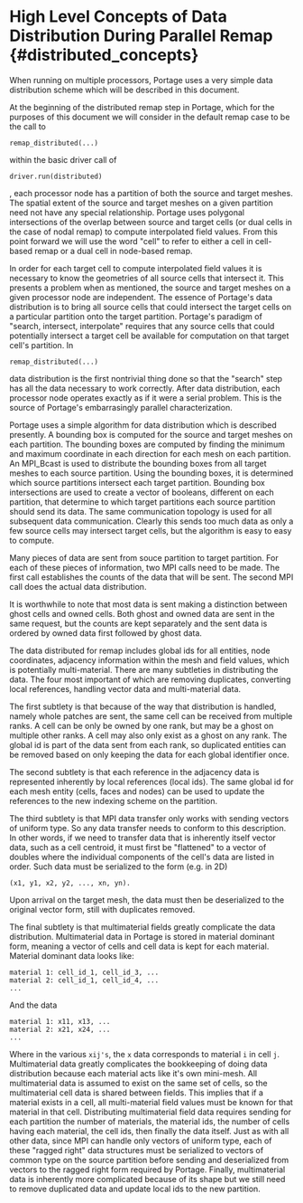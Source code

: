 # High Level Concepts of Data Distribution During Parallel Remap {#distributed_concepts}

When running on multiple processors, Portage uses a very simple data
distribution scheme which will be described in this document. 

At the beginning of the distributed remap step in Portage, which for the purposes
of this document we will consider in the default remap case to be the call to 
```
remap_distributed(...)
```
within the basic driver call of
```
driver.run(distributed)
```
, each processor node has a partition of both the source and target meshes. The 
spatial extent of the source and target meshes
on a given partition need not have any special relationship. Portage uses 
polygonal intersections of the overlap between source and target cells (or dual
cells in the case of nodal remap) to compute interpolated field values. From this
point forward we will use the word "cell" to refer to either a cell in cell-based
remap or a dual cell in node-based remap.

In order for each target cell to compute interpolated field values it is necessary
to know the geometries of all source cells that intersect it. This presents a 
problem when as mentioned, the source and target meshes on a given processor 
node are independent. The essence of Portage's data distribution is to bring all
source cells that could intersect the target cells on a particular partition onto
the target partition. Portage's paradigm of "search, intersect, interpolate" 
requires that any source cells that could potentially intersect a target cell
be available for computation on that target cell's partition. In 
```
remap_distributed(...)
```
data distribution is the first nontrivial thing done so that the "search" step
has all the data necessary to work correctly. After data distribution, each
processor node operates exactly as if it were a serial problem. This is the 
source of Portage's embarrasingly parallel characterization.


Portage uses a simple algorithm for data distribution which is described 
presently. A bounding box is computed for the source and target meshes on each
partition. The bounding boxes are computed by finding the minimum and maximum
coordinate in each direction for each mesh on each partition. An MPI_Bcast is 
used to distribute 
the bounding boxes from all target meshes to each source partition. Using the 
bounding boxes, it is determined which source partitions intersect 
each target partition. Bounding box intersections are used to create a vector of booleans, 
different on each partition, that determine to which target partitions each source 
partition should send its data. The same communication topology is used for all
subsequent data communication. Clearly this sends too much data as only a few
source cells may intersect target cells, but the algorithm is easy to easy to
compute.

Many pieces of data are sent from souce partition to target partition. For
each of these pieces of information, two MPI calls need to be made. The first
call establishes the counts of the data that will be sent. The
second MPI call does the actual data distribution. 

It is worthwhile to note that most data is sent making a distinction between 
ghost cells and owned cells. Both ghost and owned data are sent in the same
request, but the counts are kept separately and the sent data
is ordered by owned data first followed by ghost data.
 
The data distributed for remap includes global ids for all entities, node 
coordinates, adjacency information within the mesh and field values, which is
potentially multi-material. There are
many subtleties in distributing the data. The four most important of which are
removing duplicates, converting local references, handling vector data 
 and multi-material data. 

The first subtlety is that because of the way that distribution is handled, 
namely whole patches are sent, the same cell can be received from multiple ranks.
A cell can be only be owned by one rank, but may be a ghost on multiple other
ranks. A cell may also only exist as a ghost on any rank. The global id is part
of the data sent from each rank, so duplicated entities can be removed based on
only keeping the data for each global identifier once. 

The second subtlety is that each reference in the adjacency data is represented
inherently by local references (local ids). The same global id for each mesh
entity (cells, faces and nodes) can be used to update the references to the
new indexing scheme on the partition.


The third subtlety is that MPI data transfer only works with sending vectors of 
uniform type. So any data
transfer needs to conform to this description. In other words, if we need to 
transfer data that is inherently itself vector data, such as a cell centroid, 
it must first be "flattened" to a vector of doubles where the individual 
components of the cell's data are listed in order. Such data must be serialized
to the form (e.g. in 2D)
```
(x1, y1, x2, y2, ..., xn, yn).
```
Upon arrival on the target mesh, the data must then be deserialized to the
original vector form, still with duplicates removed.

The final subtlety is that multimaterial fields greatly complicate the data 
distribution. Multimaterial data in Portage is stored in material dominant 
form, meaning a vector of cells and cell data is kept for each material. Material
dominant data looks like:
```
material 1: cell_id_1, cell_id_3, ...
material 2: cell_id_1, cell_id_4, ...
...
```
And the data
```
material 1: x11, x13, ...
material 2: x21, x24, ...
...
```
Where in the various ```xij's```, the ```x``` data corresponds to material ```i```
in cell ```j```. Multimaterial data greatly complicates the bookkeeping of doing
data distribution because each material acts like it's own mini-mesh. All
multimaterial data is assumed to exist on the same set of cells, so the 
multimaterial cell data is shared between fields. This implies 
that if a material exists in a cell, all multi-material field values must be 
known for that 
material in that cell. Distributing multimaterial field data requires sending 
for each partition the number of materials, the material ids, the number of cells
having each material, the cell ids, then finally the data itself. Just as with 
all other data, since MPI can handle only vectors of uniform type, each of these
"ragged right" data structures must be serialized to vectors of common type on
the source partition before sending and deserialized from vectors to the ragged
right form required by Portage. Finally, multimaterial data is inherently more
complicated because of its shape but we still need to remove duplicated data
and update local ids to the new partition.

